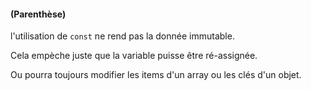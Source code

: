 #### (Parenthèse)

l'utilisation de `const` ne rend pas la donnée immutable.

Cela empèche juste que la variable puisse être ré-assignée.

Ou pourra toujours modifier les items d'un array ou les clés d'un objet.
